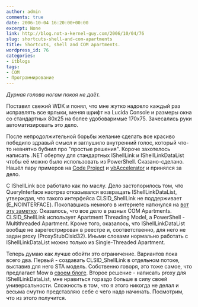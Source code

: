 ```yaml
---
author: admin
comments: true
date: 2006-10-04 16:20:00+00:00
excerpt: None
link: http://blog.not-a-kernel-guy.com/2006/10/04/76
slug: shortcuts-shell-and-com-apartments
title: Shortcuts, shell and COM apartments.
wordpress_id: 76
categories:
- itblogs
tags:
- COM
- Программирование
---
```


_Дурная голова ногам покоя не даёт._



Поставил свежий WDK и понял, что мне жутко надоело каждый раз исправлять все ярлыки, меняя шрифт на Lucida Console и размеры окна со стандартных 80x25 на более удобоваримые 170x75. Зачесались руки автоматизировать это дело. 

После непродолжительной борьбы желание сделать все красиво победило здравый смысл и заглушило внутренний голос, который что-то невнятно бубнил про "простые решения". Короче захотелось написать .NET обертку для стандартных IShellLink и IShellLinkDataList чтобы её можно было использовать из PowerShell. Сказано-сделано. Нашёл пару примеров на [Code Project](http://www.codeproject.com/managedcpp/mcppshortcuts.asp) и [vbAccelerator](http://vbaccelerator.com/home/NET/Code/Libraries/Shell_Projects/Creating_and_Modifying_Shortcuts/article.asp) и принялся за дело. 

С IShellLink все работало как по маслу. Дело застопорилось том, что QueryInterface наотрез отказывался возвращать IShellLinkDataList, утверждая, что такого интерфейса CLSID_ShellLink не поддерживает (E_NOINTERFACE). Покопавшись немного в интернете наткнулся на [вот эту заметку](http://blogs.msdn.com/oldnewthing/archive/2004/12/13/281910.aspx). Оказалось, что все дело в разных COM Apartments. CLSID_ShellLink использует Apartment Threading Model, а PowerShell - Multithreaded Apartment. Кроме того, оказалось, что IShellLinkDataList вообще не зарегестрирован в реестре и, соответственно, для него не задан proxy (ProxyStubClsid32). Иными словами нормально работать с IShellLinkDataList можно только из Single-Threaded Apartment.

Теперь думаю как лучше обойти это ограничение. Вариантов пока всего два. Первый - создавать CLSID_ShellLink в отдельном потоке, выставив для него STA модель. Собственно говоря, это тоже самое, что предлагает Mow в [своем блоге](http://mow001.blogspot.com/2005/10/msh-clipboard-use-workaround.html). Второе решение - написать proxy для IShellLinkDataList, мне нравиться гораздо больше в силу своей универсальности. Сложность в том, что я этого никогда не делал и весьма смутно представляю себе с чего надо начинать. Посмотрим, что из этого получится.
